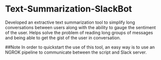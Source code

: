 # Text-Summarization-SlackBot
Developed an extractive text summarization tool to simplify long conversations between users along with the ability to gauge the sentiment of the user. Helps solve the problem of reading long groups of messages and being able to get the gist of the user in conversation.

##Note
In order to quickstart the use of this tool, an easy way is to use an NGROK pipeline to communicate between the script and Slack server.
